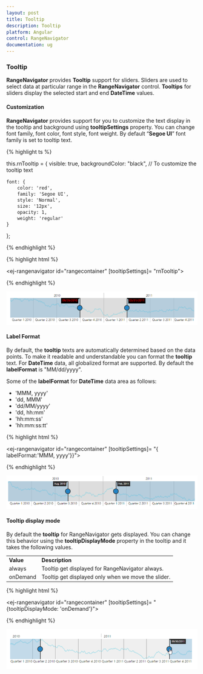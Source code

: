 ```yaml
---
layout: post
title: Tooltip
description: Tooltip
platform: Angular
control: RangeNavigator
documentation: ug
---
```



### Tooltip

**RangeNavigator** provides **Tooltip** support for sliders. Sliders are used to select data at particular range in the **RangeNavigator** control. **Tooltips** for sliders display the selected start and end **DateTime** values.

#### Customization

**RangeNavigator** provides support for you to customize the text display in the tooltip and background using **tooltipSettings** property. You can change font family, font color, font style, font weight. By default “**Segoe UI**” font family is set to tooltip text.


{% highlight ts %}
         
this.rnTooltip = {
    visible: true,
    backgroundColor: "black",
    //  To customize the tooltip text

    font: {
        color: 'red',
        family: 'Segoe UI',
        style: 'Normal',
        size: '12px',
        opacity: 1,
        weight: 'regular'
    }

};

{% endhighlight %}

{% highlight html %}

<ej-rangenavigator id="rangecontainer" [tooltipSettings]= "rnTooltip">
</ej-rangenavigator>

{% endhighlight %}

![](Tooltip_images/Tooltip_img1.png) 

#### Label Format

By default, the **tooltip** texts are automatically determined based on the data points.  To make it readable and understandable you can format the **tooltip** text. For **DateTime** data, all globalized format are supported. By default the **labelFormat** is "MM/dd/yyyy".

Some of the **labelFormat** for **DateTime** data area as follows:

* 'MMM, yyyy'
* 'dd, MMM'
* 'dd/MM/yyyy'
* 'dd, hh:mm'
* 'hh:mm:ss'
* 'hh:mm:ss:tt'


{% highlight html %}

<ej-rangenavigator id="rangecontainer" [tooltipSettings]= "{ labelFormat:'MMM, yyyy'}}">
</ej-rangenavigator>

{% endhighlight %}

![](Tooltip_images/Tooltip_img2.png) 

#### Tooltip display mode

By default the **tooltip** for RangeNavigator gets displayed. You can change this behavior using the **tooltipDisplayMode** property in the tooltip and it takes the following values.



<table>
<tr>
<td>
<b>Value</b></td><td>
<b>Description</b></td></tr>
<tr>
<td>
always</td><td>
Tooltip get displayed for RangeNavigator always.</td></tr>
<tr>
<td>
onDemand</td><td>
Tooltip get displayed only when we move the slider.</td></tr>
</table>



{% highlight html %}

<ej-rangenavigator id="rangecontainer" [tooltipSettings]= "{tooltipDisplayMode: 'onDemand'}">
</ej-rangenavigator>

{% endhighlight %}

![](Tooltip_images/Tooltip_img3.png) 
